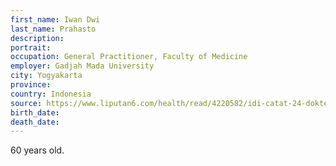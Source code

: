```yaml
---
first_name: Iwan Dwi
last_name: Prahasto
description: 
portrait: 
occupation: General Practitioner, Faculty of Medicine
employer: Gadjah Mada University
city: Yogyakarta
province: 
country: Indonesia
source: https://www.liputan6.com/health/read/4220582/idi-catat-24-dokter-meninggal-terkait-corona-covid-19
birth_date: 
death_date: 
---
```


60 years old.